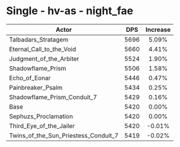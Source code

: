 # Single - hv-as - night_fae
| Actor | DPS | Increase |
|---|:---:|:---:|
|Talbadars_Stratagem|5696|5.09%|
|Eternal_Call_to_the_Void|5660|4.41%|
|Judgment_of_the_Arbiter|5524|1.90%|
|Shadowflame_Prism|5506|1.58%|
|Echo_of_Eonar|5446|0.47%|
|Painbreaker_Psalm|5434|0.25%|
|Shadowflame_Prism_Conduit_7|5429|0.16%|
|Base|5420|0.00%|
|Sephuzs_Proclamation|5420|0.00%|
|Third_Eye_of_the_Jailer|5420|-0.01%|
|Twins_of_the_Sun_Priestess_Conduit_7|5419|-0.02%|
